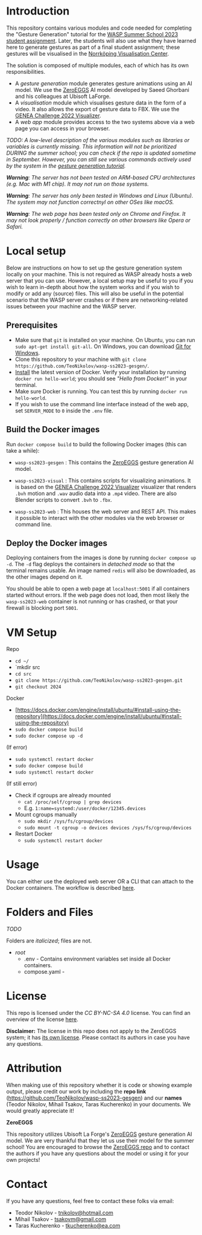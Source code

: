 # Introduction
This repository contains various modules and code needed for completing the "Gesture Generation" tutorial for the [WASP Summer School 2023 student assignment](https://github.com/Svito-zar/wasp-2023-summer-school/). Later, the students will also use what they have learned here to generate gestures as part of a final student assignment; these gestures will be visualised in the [Norrköping Visualisation Center](https://visualiseringscenter.se/en).

The solution is composed of multiple modules, each of which has its own responsibilities.
- A *gesture generation* module generates gesture animations using an AI model. We use the [ZeroEGGS](https://github.com/ubisoft/ubisoft-laforge-ZeroEGGS) AI model developed by Saeed Ghorbani and his colleagues at Ubisoft LaForge.
- A *visualisation* module which visualises gesture data in the form of a video. It also allows the export of gesture data to FBX. We use the [GENEA Challenge 2022 Visualizer](https://github.com/TeoNikolov/genea_visualizer/tree/archive_2022).
- A *web app* module provides access to the two systems above via a web page you can access in your browser.

*TODO: A low-level description of the various modules such as libraries or variables is currently missing. This information will not be prioritized DURING the summer school; you can check if the repo is updated sometime in September. However, you can still see various commands actively used by the system in the [gesture generation tutorial](https://github.com/TeoNikolov/wasp-ss2023-gesgen/blob/main/tutorial.md).*

***Warning**: The server has not been tested on ARM-based CPU architectures (e.g. Mac with M1 chip). It may not run on those systems.*

***Warning**: The server has only been tested in Windows and Linux (Ubuntu). The system may not function correctnyl on other OSes like macOS.*

***Warning**: The web page has been tested only on Chrome and Firefox. It may not look properly / function correctly on other browsers like Opera or Safari.*

# Local setup
Below are instructions on how to set up the gesture generation system locally on your machine.
This is not required as WASP already hosts a web server that you can use.
However, a local setup may be useful to you if you wish to learn in-depth about how the system works and if you wish to modify or add any (source) files. This will also be useful in the potential scenario that the WASP server crashes or if there are networking-related issues between your machine and the WASP server.

## Prerequisites
- Make sure that `git` is installed on your machine. On Ubuntu, you can run `sudo apt-get install git-all`. On Windows, you can download [Git for Windows](https://git-scm.com/downloads).
- Clone this repository to your machine with `git clone https://github.com/TeoNikolov/wasp-ss2023-gesgen/`.
- [Install](https://www.docker.com/products/docker-desktop/) the latest version of Docker. Verify your installation by running `docker run hello-world`; you should see *"Hello from Docker!"* in your terminal.
- Make sure Docker is running. You can test this by running `docker run hello-world`.
- If you wish to use the command line interface instead of the web app, set `SERVER_MODE` to `0` inside the `.env` file.

## Build the Docker images
Run `docker compose build` to build the following Docker images (this can take a while):

- `wasp-ss2023-gesgen` : This contains the [ZeroEGGS](https://github.com/ubisoft/ubisoft-laforge-ZeroEGGS) gesture generation AI model.

- `wasp-ss2023-visual` : This contains scripts for visualizing animations. It is based on the [GENEA Challenge 2022 Visualizer](https://github.com/TeoNikolov/genea_visualizer/tree/archive_2022) visualizer that renders `.bvh` motion and `.wav` audio data into a `.mp4` video. There are also Blender scripts to convert `.bvh` to `.fbx`.

- `wasp-ss2023-web` : This houses the web server and REST API. This makes it possible to interact with the other modules via the web browser or command line.

## Deploy the Docker images
Deploying containers from the images is done by running `docker compose up -d`.
The `-d` flag deploys the containers in *detached mode* so that the terminal remains usable. An image named `redis` will also be downloaded, as the other images depend on it.

You should be able to open a web page at `localhost:5001` if all containers started without errors. If the web page does not load, then most likely the `wasp-ss2023-web` container is not running or has crashed, or that your firewall is blocking port `5001`.

# VM Setup
Repo
- `cd ~/`
- `mkdir src
- `cd src`
- `git clone https://github.com/TeoNikolov/wasp-ss2023-gesgen.git`
- `git checkout 2024`

Docker
- [https://docs.docker.com/engine/install/ubuntu/#install-using-the-repository](https://docs.docker.com/engine/install/ubuntu/#install-using-the-repository)
- `sudo docker compose build`
- `sudo docker compose up -d`

(If error)
- `sudo systemctl restart docker`
- `sudo docker compose build`
- `sudo systemctl restart docker`

(If still error)
- Check if cgroups are already mounted
	- `cat /proc/self/cgroup | grep devices`
	- E.g. `1:name=systemd:/user/docker/12345.devices`
- Mount cgroups manually
	- `sudo mkdir /sys/fs/cgroup/devices`
	- `sudo mount -t cgroup -o devices devices /sys/fs/cgroup/devices`
- Restart Docker
	- `sudo systemctl restart docker`

# Usage
You can either use the deployed web server OR a CLI that can attach to the Docker containers. The workflow is described [here](https://github.com/TeoNikolov/wasp-ss2023-gesgen/blob/main/tutorial.md).

# Folders and Files
*TODO*

Folders are *italicized*; files are not.
- *root*
    - .env - Contains environment variables set inside all Docker containers.
    - compose.yaml - 

# License
This repo is licensed under the *CC BY-NC-SA 4.0* license. You can find an overview of the license [here](https://creativecommons.org/licenses/by-nc-sa/4.0/).

**Disclaimer:** The license in this repo does not apply to the ZeroEGGS system; it has [its own license](https://github.com/ubisoft/ubisoft-laforge-ZeroEGGS/blob/main/License.md). Please contact its authors in case you have any questions.

# Attribution

When making use of this repository whether it is code or showing example output, please credit our work by including the **repo link** (https://github.com/TeoNikolov/wasp-ss2023-gesgen) and our **names** (Teodor Nikolov, Mihail Tsakov, Taras Kucherenko) in your documents. We would greatly appreciate it!

**ZeroEGGS**

This repository utilizes Ubisoft La Forge's [ZeroEGGS](https://arxiv.org/abs/2209.07556) gesture generation AI model. We are very thankful that they let us use their model for the summer school! You are encouraged to browse the [ZeroEGGS repo](https://github.com/ubisoft/ubisoft-laforge-ZeroEGGS/) and to contact the authors if you have any questions about the model or using it for your own projects!

# Contact
If you have any questions, feel free to contact these folks via email:
- Teodor Nikolov - tnikolov@hotmail.com
- Mihail Tsakov - tsakovm@gmail.com
- Taras Kucherenko - tkucherenko@ea.com
